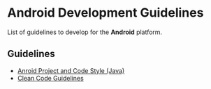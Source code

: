 # Android Development Guidelines

List of guidelines to develop for the __Android__ platform. 

## Guidelines

* [Anroid Project and Code Style (Java)](andoroid_project_and_code_guidelines.md)
* [Clean Code Guidelines](code_guidelines/clean_code_guidelines.md)

